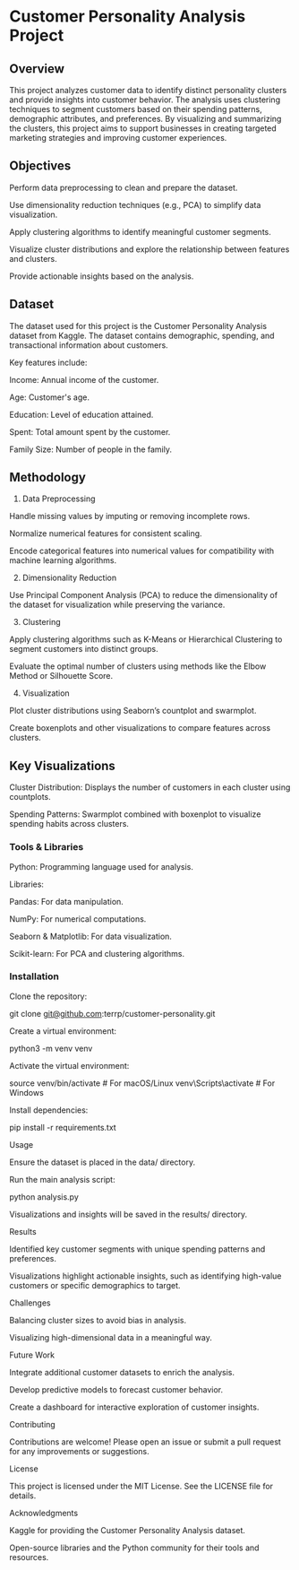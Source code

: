 # Customer Personality Analysis Project

## Overview

This project analyzes customer data to identify distinct personality clusters and provide insights into customer behavior. The analysis uses clustering techniques to segment customers based on their spending patterns, demographic attributes, and preferences. By visualizing and summarizing the clusters, this project aims to support businesses in creating targeted marketing strategies and improving customer experiences.

## Objectives

Perform data preprocessing to clean and prepare the dataset.

Use dimensionality reduction techniques (e.g., PCA) to simplify data visualization.

Apply clustering algorithms to identify meaningful customer segments.

Visualize cluster distributions and explore the relationship between features and clusters.

Provide actionable insights based on the analysis.

## Dataset

The dataset used for this project is the Customer Personality Analysis dataset from Kaggle. The dataset contains demographic, spending, and transactional information about customers.

Key features include:

Income: Annual income of the customer.

Age: Customer's age.

Education: Level of education attained.

Spent: Total amount spent by the customer.

Family Size: Number of people in the family.

## Methodology

1. Data Preprocessing

Handle missing values by imputing or removing incomplete rows.

Normalize numerical features for consistent scaling.

Encode categorical features into numerical values for compatibility with machine learning algorithms.

2. Dimensionality Reduction

Use Principal Component Analysis (PCA) to reduce the dimensionality of the dataset for visualization while preserving the variance.

3. Clustering

Apply clustering algorithms such as K-Means or Hierarchical Clustering to segment customers into distinct groups.

Evaluate the optimal number of clusters using methods like the Elbow Method or Silhouette Score.

4. Visualization

Plot cluster distributions using Seaborn’s countplot and swarmplot.

Create boxenplots and other visualizations to compare features across clusters.

## Key Visualizations

Cluster Distribution: Displays the number of customers in each cluster using countplots.

Spending Patterns: Swarmplot combined with boxenplot to visualize spending habits across clusters.

### Tools & Libraries

Python: Programming language used for analysis.

Libraries:

Pandas: For data manipulation.

NumPy: For numerical computations.

Seaborn & Matplotlib: For data visualization.

Scikit-learn: For PCA and clustering algorithms.

### Installation

Clone the repository:

git clone git@github.com:terrp/customer-personality.git

Create a virtual environment:

python3 -m venv venv

Activate the virtual environment:

source venv/bin/activate   # For macOS/Linux
venv\Scripts\activate    # For Windows

Install dependencies:

pip install -r requirements.txt

Usage

Ensure the dataset is placed in the data/ directory.

Run the main analysis script:

python analysis.py

Visualizations and insights will be saved in the results/ directory.

Results

Identified key customer segments with unique spending patterns and preferences.

Visualizations highlight actionable insights, such as identifying high-value customers or specific demographics to target.

Challenges

Balancing cluster sizes to avoid bias in analysis.

Visualizing high-dimensional data in a meaningful way.

Future Work

Integrate additional customer datasets to enrich the analysis.

Develop predictive models to forecast customer behavior.

Create a dashboard for interactive exploration of customer insights.

Contributing

Contributions are welcome! Please open an issue or submit a pull request for any improvements or suggestions.

License

This project is licensed under the MIT License. See the LICENSE file for details.

Acknowledgments

Kaggle for providing the Customer Personality Analysis dataset.

Open-source libraries and the Python community for their tools and resources.